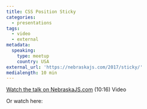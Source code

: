 ```yaml
---
title: CSS Position Sticky
categories:
  - presentations
tags:
  - video
  - external
metadata:
  speaking:
    type: meetup
    country: USA
external_url: 'https://nebraskajs.com/2017/sticky/'
medialength: 10 min
---
```


[Watch the talk on NebraskaJS.com](https://nebraskajs.com/2017/sticky/) (10:16) <span class="tag video">Video</span>

Or watch here:

<div><youtube-lite-player @slug="r-fGoST-ckI" @label="{{ title }}"></youtube-lite-player></div>

